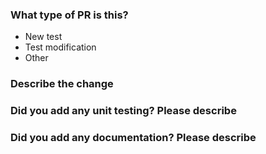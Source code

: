 ### What type of PR is this?

* New test
* Test modification
* Other

### Describe the change

###  Did you add any unit testing? Please describe

### Did you add any documentation?  Please describe


